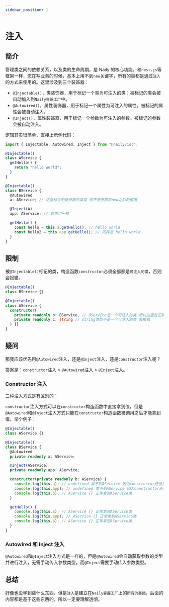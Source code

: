 ```yaml
---
sidebar_position: 1
---
```


# 注入

## 简介

管理类之间的依赖关系，以及类的生命周期，是 Naily 的核心功能。和`nest.js`等框架一样，您在写业务的时候，基本上用不到`new`关键字，所有的类都是通过`注入`的方式来使用的。这里涉及到三个装饰器：

- `@Injectable()`，类装饰器，用于标记一个类为可注入的类；被标记的类会被自动加入到`Naily容器工厂`中。
- `@Autowired()`，属性装饰器，用于标记一个属性为可注入的属性。被标记的属性会被自动注入。
- `@Inject()`，属性装饰器，用于标记一个参数为可注入的参数。被标记的参数会被自动注入。

逻辑其实很简单，直接上示例代码：

```typescript
import { Injectable, Autowired, Inject } from "@naily/ioc";

@Injectable()
class AService {
  getHello() {
    return "hello world";
  }
}

@Injectable()
class BService {
  @Autowired
  a: AService; // 这里标注的是参数的类型 而不是参数的new之后的值哦

  @Inject(A)
  app: AService; // 这里也一样

  getHello() {
    const hello = this.a.getHello(); // hello world
    const hello2 = this.app.getHello(); // 同样是 hello world
  }
}
```

## 限制

被`@Injectable()`标记的类，构造函数`constructor`必须全部都是`可注入的类`，否则会报错。

```typescript
@Injectable()
class BService {}

@Injectable()
class AService {
  constructor(
    private readonly b: BService, // BService是一个可注入的类 所以这里是正确的
    private readonly c: string // string类型不是一个可注入的类 会报错
  ) {}
}
```

## 疑问

那我应该优先用`@Autowired`注入，还是`@Inject`注入，还是`constructor`注入呢？

答案是：`constructor`注入 > `@Autowired`注入 > `@Inject`注入。

### Constructor 注入

三种注入方式是有区别的：

`constructor`注入方式可以在`constructor`构造函数中直接拿到值，但是`@Autowired`和`@Inject`注入方式只能在`constructor`构造函数被调用之后才能拿到值。举个例子：

```typescript
@Injectable()
class AService {}

@Injectable()
class BService {
  @Autowired
  private readonly a: AService;

  @Inject(AService)
  private readonly app: AService;

  constructor(private readonly b: AService) {
    console.log(this.a); // undefined 拿不到AService 因为constructor还没执行完
    console.log(this.app); // undefined 拿不到AService 因为constructor还没执行完
    console.log(this.b); // AService {} 正常拿到AService类
  }

  getHello() {
    console.log(this.a); // AService {} 正常拿到AService类
    console.log(this.app); // AService {} 正常拿到AService类
    console.log(this.b); // AService {} 正常拿到AService类
  }
}
```

### Autowired 和 Inject 注入

`@Autowired`和`@Inject`注入方式是一样的，但是`@Autowired`会自动获取参数的类型并进行注入，无需手动传入参数类型，而`@Inject`需要手动传入参数类型。

## 总结

好像也没学到些什么东西，但是`注入`是建立在`Naily容器工厂`上的`所有的基础`，后面的内容都是基于这些东西的，所以一定要理解透彻。
